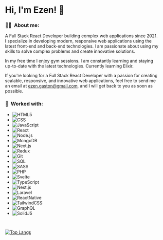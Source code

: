 

<!---
ezengaston/ezengaston is a ✨ special ✨ repository because its `README.md` (this file) appears on your GitHub profile.
You can click the Preview link to take a look at your changes.
--->

<h1> Hi, I'm Ezen! 👋 </h1>

<h3> 👨‍💻&nbsp; About me: </h3>

A Full Stack React Developer building complex web applications since 2021. I specialize in developing modern, responsive web applications using the latest front-end and back-end technologies. I am passionate about using my skills to solve complex problems and create innovative solutions.

In my free time I enjoy gym sessions. I am constantly learning and staying up-to-date with the latest technologies. Currently learning Elixir.

If you're looking for a Full Stack React Developer with a passion for creating scalable, responsive, and innovative web applications, feel free to send me an email at [ezen.gaston@gmail.com](mailto:ezen.gaston@gmail.com), and I will get back to you as soon as possible.

<h3> 💞️&nbsp; Worked with: </h3>

- ![HTML5](https://img.shields.io/badge/-HTML5-333333?style=flat&logo=HTML5)
- ![CSS](https://img.shields.io/badge/-CSS-333333?style=flat&logo=CSS3&logoColor=1572B6)
- ![JavaScript](https://img.shields.io/badge/-JavaScript-333333?style=flat&logo=javascript)
- ![React](https://img.shields.io/badge/-React-333333?style=flat&logo=react)
- ![Node.js](https://img.shields.io/badge/-Node.js-333333?style=flat&logo=node.js)
- ![MongoDB](https://img.shields.io/badge/-MongoDB-333333?style=flat&logo=mongodb)
- ![Next.js](https://img.shields.io/badge/-Next.js-333333?style=flat&logo=next.js)
- ![Redux](https://img.shields.io/badge/-Redux-333333?style=flat&logo=redux)
- ![Git](https://img.shields.io/badge/-Git-333333?style=flat&logo=git)
- ![SQL](https://img.shields.io/badge/-SQL-333333?style=flat&logo=MySQL&logoColor=white)
- ![SASS](https://img.shields.io/badge/-SASS-333333?style=flat&logo=Sass)
- ![PHP](https://img.shields.io/badge/-PHP-333333?style=flat&logo=PHP)
- ![Svelte](https://img.shields.io/badge/-Svelte-333333?style=flat&logo=Svelte)
- ![TypeScript](https://img.shields.io/badge/-TypeScript-333333?style=flat&logo=typescript)
- ![Nest.js](https://img.shields.io/badge/-Nest.js-333333?style=flat&logo=nestjs)
- ![Laravel](https://img.shields.io/badge/-Laravel-333333?style=flat&logo=laravel)
- ![ReactNative](https://img.shields.io/badge/-ReactNative-333333?style=flat&logo=react)
- ![TailwindCSS](https://img.shields.io/badge/-TailwindCSS-333333?style=flat&logo=tailwindcss)
- ![GraphQL](https://img.shields.io/badge/-GraphQL-333333?style=flat&logo=graphql&logoColor=E10098)
- ![SolidJS](https://img.shields.io/badge/-SolidJS-333333?style=flat&logo=solid&logoColor=446B9E)

<br/>

[![Top Langs](https://github-readme-stats.vercel.app/api/top-langs/?username=ezengaston&layout=compact)](https://github.com/ezengaston)
